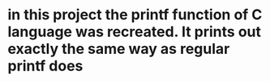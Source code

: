 # in this project the printf function of C language was recreated. It prints out exactly the same way as regular printf does

